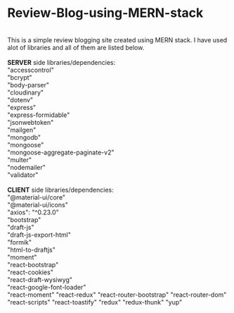 ﻿# Review-Blog-using-MERN-stack
<br />
This is a simple review blogging site created using MERN stack. I have used alot of libraries and all of them are listed below.<br />
<br />
<b>SERVER</b> side libraries/dependencies: <br />
"accesscontrol" <br />
"bcrypt" <br />
"body-parser" <br />
"cloudinary" <br />
"dotenv" <br />
"express" <br />
"express-formidable"  <br />
"jsonwebtoken" <br />
"mailgen" <br />
"mongodb" <br />
"mongoose" <br />
"mongoose-aggregate-paginate-v2" <br />
"multer" <br />
"nodemailer" <br />
"validator" <br />
<br />
<b>CLIENT</b> side libraries/dependencies: <br />
"@material-ui/core" <br />
"@material-ui/icons" <br />
"axios": "^0.23.0" <br />
"bootstrap" <br />
"draft-js" <br />
"draft-js-export-html" <br />
"formik" <br />
"html-to-draftjs" <br />
"moment" <br />
"react-bootstrap" <br />
"react-cookies" <br />
"react-draft-wysiwyg" <br />
"react-google-font-loader" <br />
"react-moment"
"react-redux"
"react-router-bootstrap"
"react-router-dom"
"react-scripts"
"react-toastify"
"redux"
"redux-thunk"
"yup"
